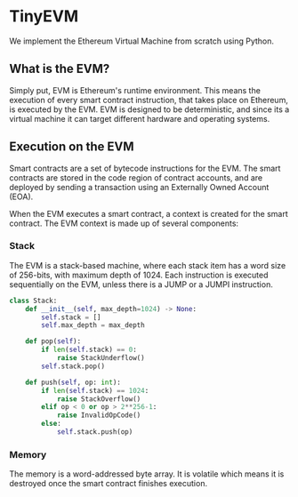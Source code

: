 # TinyEVM

We implement the Ethereum Virtual Machine from scratch using Python.

## What is the EVM?

Simply put, EVM is Ethereum's runtime environment.
This means the execution of every smart contract instruction, that takes place on Ethereum, is executed by the EVM.
EVM is designed to be deterministic, and since its a virtual machine it can target different hardware and operating systems.

## Execution on the EVM

Smart contracts are a set of bytecode instructions for the EVM.
The smart contracts are stored in the code region of contract accounts, and are deployed by sending a transaction using an Externally Owned Account (EOA).

When the EVM executes a smart contract, a context is created for the smart contract.
The EVM context is made up of several components:

### Stack

The EVM is a stack-based machine, where each stack item has a word size of 256-bits, with maximum depth of 1024.
Each instruction is executed sequentially on the EVM, unless there is a JUMP or a JUMPI instruction.

```py
class Stack:
    def __init__(self, max_depth=1024) -> None:
        self.stack = []
        self.max_depth = max_depth

    def pop(self):
        if len(self.stack) == 0:
            raise StackUnderflow()
        self.stack.pop()

    def push(self, op: int):
        if len(self.stack) == 1024:
            raise StackOverflow()
        elif op < 0 or op > 2**256-1:
            raise InvalidOpCode()
        else:
            self.stack.push(op)
```

### Memory

The memory is a word-addressed byte array.
It is volatile which means it is destroyed once the smart contract finishes execution.

```

```